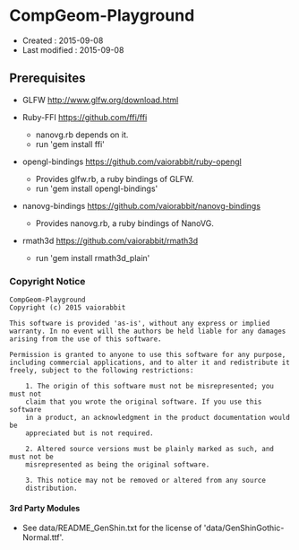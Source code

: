 # CompGeom-Playground #

*   Created : 2015-09-08
*   Last modified : 2015-09-08


## Prerequisites ##

*   GLFW http://www.glfw.org/download.html

*   Ruby-FFI https://github.com/ffi/ffi
	*   nanovg.rb depends on it.
	*   run 'gem install ffi'

*   opengl-bindings https://github.com/vaiorabbit/ruby-opengl
	*   Provides glfw.rb, a ruby bindings of GLFW.
	*   run 'gem install opengl-bindings'

*   nanovg-bindings https://github.com/vaiorabbit/nanovg-bindings
	*   Provides nanovg.rb, a ruby bindings of NanoVG.

*   rmath3d https://github.com/vaiorabbit/rmath3d
	*   run 'gem install rmath3d_plain'

### Copyright Notice ###

	CompGeom-Playground
	Copyright (c) 2015 vaiorabbit
	
	This software is provided 'as-is', without any express or implied
	warranty. In no event will the authors be held liable for any damages
	arising from the use of this software.
	
	Permission is granted to anyone to use this software for any purpose,
	including commercial applications, and to alter it and redistribute it
	freely, subject to the following restrictions:
	
	    1. The origin of this software must not be misrepresented; you must not
	    claim that you wrote the original software. If you use this software
	    in a product, an acknowledgment in the product documentation would be
	    appreciated but is not required.
	
	    2. Altered source versions must be plainly marked as such, and must not be
	    misrepresented as being the original software.
	
	    3. This notice may not be removed or altered from any source
	    distribution.


#### 3rd Party Modules ####

*   See data/README_GenShin.txt for the license of 'data/GenShinGothic-Normal.ttf'.
